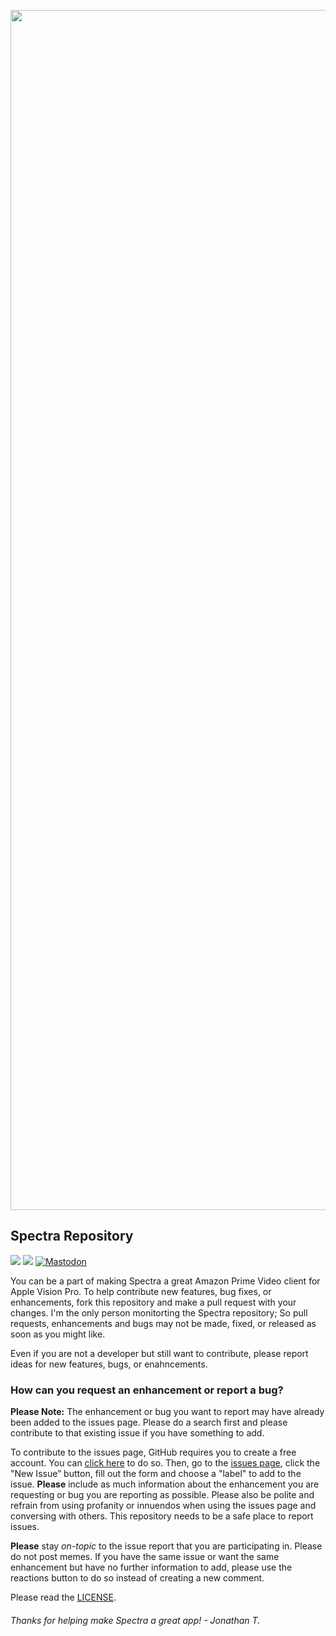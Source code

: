 <p align="center">
<img width="1920" alt="mac1024" src="https://github.com/JTostitos/Spectra/assets/17661536/86fb5613-5ae7-4d16-8192-de4412ac2e03">
</p>

## Spectra Repository

![](https://img.shields.io/badge/Swift-SwiftUI-%23f6582b?style=flat&logo=Swift&logoColor=%23f6582b)
![](https://img.shields.io/badge/Platforms-visionOS-%23f6582b?style=flat&logo=Apple)
[![Mastodon](https://img.shields.io/badge/Mastodon-%40JTostitos-%23563ACC?style=flat&logo=mastodon)
](https://techhub.social/@JTostitos)

You can be a part of making Spectra a great Amazon Prime Video client for Apple Vision Pro. To help contribute new features, bug fixes, or enhancements, fork this repository and make a pull request with your changes. I'm the only person monitorting the Spectra repository; So pull requests, enhancements and bugs may not be made, fixed, or released as soon as you might like. 

Even if you are not a developer but still want to contribute, please report ideas for new features, bugs, or enahncements.

### How can you request an enhancement or report a bug?

**Please Note:** The enhancement or bug you want to report may have already been added to the issues page. Please do a search first and please contribute to that existing issue if you have something to add.

To contribute to the issues page, GitHub requires you to create a free account. You can [click here](https://github.com/) to do so. Then, go to the [issues page](https://github.com/JTostitos/Spectra/issues), click the "New Issue” button, fill out the form and choose a "label" to add to the issue. **Please** include as much information about the enhancement you are requesting or bug you are reporting as possible. Please also be polite and refrain from using profanity or innuendos when using the issues page and conversing with others. This repository needs to be a safe place to report issues.

**Please** stay *on-topic* to the issue report that you are participating in. Please do not post memes. If you have the same issue or want the same enhancement but have no further information to add, please use the reactions button to do so instead of creating a new comment.

Please read the [LICENSE](https://github.com/JTostitos/Spectra/blob/main/LICENSE).

###### Thanks for helping make Spectra a great app! - Jonathan T.
